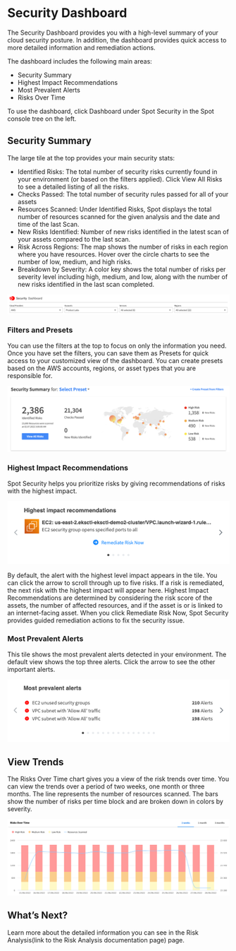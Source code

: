 <meta name="robots" content="noindex">

# Security Dashboard

The Security Dashboard provides you with a high-level summary of your cloud security posture. In addition, the dashboard provides quick access to more detailed information and remediation actions.

The dashboard includes the following main areas:
* Security Summary
* Highest Impact Recommendations
* Most Prevalent Alerts
* Risks Over Time

To use the dashboard, click Dashboard under Spot Security in the Spot console tree on the left.

## Security Summary

The large tile at the top provides your main security stats:
* Identified Risks: The total number of security risks currently found in your environment (or based on the filters applied). Click View All Risks to see a detailed listing of all the risks.
* Checks Passed: The total number of security rules passed for all of your assets
* Resources Scanned: Under Identified Risks, Spot displays the total number of resources scanned for the given analysis and the date and time of the last Scan.
* New Risks Identified: Number of new risks identified in the latest scan of your assets compared to the last scan.
* Risk Across Regions: The map shows the number of risks in each region where you have resources. Hover over the circle charts to see the number of low, medium, and high risks.
* Breakdown by Severity: A color key shows the total number of risks per severity level including  high, medium, and low, along with the number of new risks identified in the last scan completed.

<img src="/spot-security/_media/spot-security-dashboard-a.png" />

### Filters and Presets

You can use the filters at the top to focus on only the information you need. Once you have set the filters, you can save them as Presets for quick access to your customized view of the dashboard. You can create presets based on the AWS accounts, regions, or asset types that you are responsible for.

<img src="/spot-security/_media/spot-security-dashboard-b.png" />

### Highest Impact Recommendations

Spot Security helps you prioritize risks by giving recommendations of risks with the highest impact.

<img src="/spot-security/_media/spot-security-dashboard-c.png" />

By default, the alert with the highest level impact appears in the tile. You can click the arrow to scroll through up to five risks. If a risk is remediated, the next risk with the highest impact will appear here. Highest Impact Recommendations are determined by considering the risk score of the assets, the number of affected resources, and if the asset is or is linked to an internet-facing asset.
When you click Remediate Risk Now, Spot Security provides guided remediation actions to fix the security issue.

### Most Prevalent Alerts

This tile shows the most prevalent alerts detected in your environment. The default view shows the top three alerts. Click the arrow to see the other important alerts.

<img src="/spot-security/_media/spot-security-dashboard-d.png" />

## View Trends

The Risks Over Time chart gives you a view of the risk trends over time. You can view the trends over a period of two weeks, one month or three months. The line represents the number of resources scanned. The bars show the number of risks per time block and are broken down in colors by severity.

<img src="/spot-security/_media/spot-security-dashboard-e.png" />

## What’s Next?

Learn more about the detailed information you can see in the Risk Analysis(link to the Risk Analysis documentation page) page.
